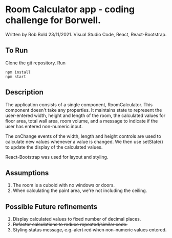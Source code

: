 # Room Calculator app - coding challenge for Borwell.
Written by Rob Bold 23/11/2021.
Visual Studio Code, React, React-Bootstrap.

## To Run
Clone the git repository.
Run
```
npm install
npm start
```
## Description
The application consists of a single component, RoomCalculator.  This component doesn't take
any properties.  It maintains state to represent the user-entered width, height and length 
of the room, the calculated values for floor area, total wall area, room volume, and a 
message to indicate if the user has entered non-numeric input.

The onChange events of the width, length and height controls are used to calculate new
values whenever a value is changed.  We then use setState() to update the display of the 
calculated values.

React-Bootstrap was used for layout and styling.

## Assumptions
1. The room is a cuboid with no windows or doors.
2. When calculating the paint area, we're not including the ceiling.

## Possible Future refinements
1. Display calculated values to fixed number of decimal places.
2. ~~Refactor calculations to reduce repeated/similar code.~~
3. ~~Styling status message, e.g. alert red when non-numeric values entered.~~
